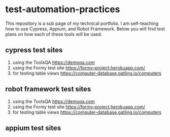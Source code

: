 # test-automation-practices
This repository is a sub page of my technical portfolio.  I am self-teaching how to use Cypress, Appium, and Robot Framework.
Below you will find test plans on how each of these tools will be used.

## cypress test sites
1.  using the ToolsQA https://demoqa.com
2.  using the Formy test site https://formy-project.herokuapp.com/
3.  for testing table views https://computer-database.gatling.io/computers

## robot framework test sites
1.  using the ToolsQA https://demoqa.com
2.  using the Formy test site https://formy-project.herokuapp.com/
3.  for testing table views https://computer-database.gatling.io/computers

## appium test sites
